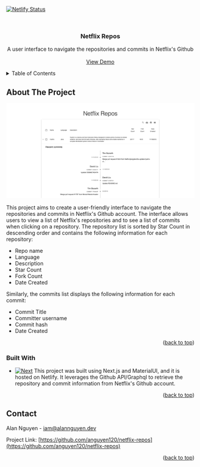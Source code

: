<a name="readme-top"></a>

[![Netlify Status](https://api.netlify.com/api/v1/badges/c50e1533-a9b5-4172-b98d-d9895c99cadf/deploy-status)](https://app.netlify.com/sites/netflix-repos/deploys)



<!-- PROJECT LOGO -->
<br />
<div align="center">
<h3 align="center">Netflix Repos</h3>

  <p align="center">
    A user interface to navigate the repositories and commits in Netflix's Github
    <br />
    <br />
    <a href="https://netflix-repos.netlify.app">View Demo</a>
  </p>
</div>



<!-- TABLE OF CONTENTS -->
<details>
  <summary>Table of Contents</summary>
  <ol>
    <li>
      <a href="#about-the-project">About The Project</a>
      <ul>
        <li><a href="#built-with">Built With</a></li>
      </ul>
    </li>
    <li><a href="#contact">Contact</a></li>
  </ol>
</details>



<!-- ABOUT THE PROJECT -->
## About The Project

[![Product Name Screen Shot][product-screenshot]](https://netflix-repos.netlify.app)

This project aims to create a user-friendly interface to navigate the repositories and commits in Netflix's Github account. The interface allows users to view a list of Netflix's repositories and to see a list of commits when clicking on a repository. The repository list is sorted by Star Count in descending order and contains the following information for each repository:
* Repo name
* Language
* Description
* Star Count
* Fork Count
* Date Created

Similarly, the commits list displays the following information for each commit:
* Commit Title
* Committer username
* Commit hash
* Date Created


<p align="right">(<a href="#readme-top">back to top</a>)</p>



### Built With

* [![Next][Next.js]][Next-url]
This project was built using Next.js and MaterialUI, and it is hosted on Netlify. It leverages the Github API/Graphql to retrieve the repository and commit information from Netflix's Github account.


<p align="right">(<a href="#readme-top">back to top</a>)</p>


<!-- CONTACT -->
## Contact

Alan Nguyen - [iam@alannguyen.dev](mailto:iam@alannguyen.dev)

Project Link: [https://github.com/anguyen120/netflix-repos](https://github.com/anguyen120/netflix-repos)

<p align="right">(<a href="#readme-top">back to top</a>)</p>



<!-- MARKDOWN LINKS & IMAGES -->
[product-screenshot]: public/screenshot.png
[Next.js]: https://img.shields.io/badge/next.js-000000?style=for-the-badge&logo=nextdotjs&logoColor=white
[Next-url]: https://nextjs.org/